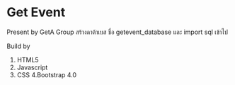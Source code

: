 # Get Event 

Present by GetA Group
สร้างดาต้าเบส ชื่อ getevent_database และ import sql เข้าไป

Build by
1. HTML5
2. Javascript
3. CSS
4.Bootstrap 4.0
